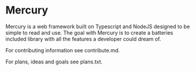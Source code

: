 # Mercury

Mercury is a web framework built on Typescript and NodeJS designed to be simple to read and use. The goal with Mercury is to create a batteries included library with all the features a developer could dream of.

For contributing information see contribute.md.

For plans, ideas and goals see plans.txt.
